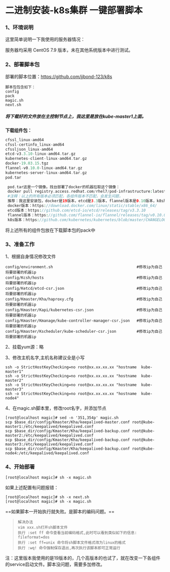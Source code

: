 # 二进制安装-k8s集群 一键部署脚本

### 1、环境说明

这里简单说明一下我使用的服务器情况：

服务器均采用 CentOS 7.9 版本，未在其他系统版本中进行测试。



### 2、部署脚本包

部署的脚本位置：https://github.com/jjbond-123/k8s 

```
脚本包包含如下：
config  
pack 
magic.sh
next.sh
```

##### 将下载好的文件放在主控制节点上，我这里是放在kube-master1上面。



  **下载组件包：** 

```php
cfssl_linux-amd64
cfssl-certinfo_linux-amd64
cfssljson_linux-amd64
etcd-v3.3.10-linux-amd64.tar.gz     
kubernetes-client-linux-amd64.tar.gz
docker-19.03.15.tgz  
flannel-v0.10.0-linux-amd64.tar.gz  
kubernetes-server-linux-amd64.tar.gz  
pod.tar
    
 pod.tar这是一个镜像。找台部署了docker的机器拉取这个镜像：
 docker pull registry.access.redhat.com/rhel7/pod-infrastructure:latest。将这个镜像打包上传
 #注释：以上的所有版本必须匹配，各组件版本不匹配，会发生问题，
 推荐：我这里安装包，docker是19版本，etcd是3.3版本，flannel版本是0.10版本，k8s版本是1.19版本。
 docker版本：https://download.docker.com/linux/static/stable/x86_64/
 etcd版本：https://github.com/etcd-io/etcd/releases/tag/v3.3.10
 flannel版本：https://github.com/flannel-io/flannel/releases/tag/v0.10.0
 k8s版本：https://github.com/kubernetes/kubernetes/blob/master/CHANGELOG/CHANGELOG-1.19.md
```

将上述所有的组件包放在下载脚本包的pack中



### 3、准备工作

1、根据自身情况修改文件

```
config/environment.sh                                     #修改ip为自己将要部署的机器ip
config/Kcsh/hosts                                         #修改ip为自己将要部署的机器ip
config/Ketcd/etcd-csr.json                                #修改ip为自己将要部署的机器ip
config/Kmaster/Kha/haproxy.cfg                            #修改ip为自己将要部署的机器ip
config/Kmaster/Kapi/kubernetes-csr.json                   #修改ip为自己将要部署的机器ip
config/Kmaster/Kmanage/kube-controller-manager-csr.json   #修改ip为自己将要部署的机器ip
config/Kmaster/Kscheduler/kube-scheduler-csr.json         #修改ip为自己将要部署的机器ip
```

2、挂载yum源：略

3、修改主机名字,主机名称建议全是小写

```
ssh -o StrictHostKeyChecking=no root@xx.xx.xx.xx "hostname  kube-master1"
ssh -o StrictHostKeyChecking=no root@xx.xx.xx.xx "hostname  kube-master2"
ssh -o StrictHostKeyChecking=no root@xx.xx.xx.xx "hostname  kube-master3"
ssh -o StrictHostKeyChecking=no root@xx.xx.xx.xx "hostname  kube-node4"
```



 4、在magic.sh脚本里，修改root名字，并添加节点

```shell
[root@localhost magic]# sed -n '351,354p' magic.sh
scp $base_dir/config/Kmaster/Kha/keepalived-master.conf root@kube-master1:/etc/keepalived/keepalived.conf
scp $base_dir/config/Kmaster/Kha/keepalived-backup.conf root@kube-master2:/etc/keepalived/keepalived.conf
scp $base_dir/config/Kmaster/Kha/keepalived-backup.conf root@kube-master3:/etc/keepalived/keepalived.conf
scp $base_dir/config/Kmaster/Kha/keepalived-backup.conf root@kube-node4:/etc/keepalived/keepalived.conf
```





### 4、开始部署

```shell
[root@localhost magic]# sh -x magic.sh
```



如果上述配置有问题报错：

```shell
[root@localhost magic]# sh -x next.sh
[root@localhost magic]# sh -x magic.sh
```







==如果脚本一开始执行就失败。是脚本的编码问题。==

> ```
> 解决办法
> vim xxx.sh打开sh脚本文件
> 执行 :set ff 命令查看当前编码格式,此时可以看到类似如下的信息:
> fileformat=dos
> 执行 :set ff=unix 命令将sh脚本文件格式改为linux的格式
> 执行 :wq! 命令强制保存退出,再次执行该脚本即可正常运行
> ```





注：这里版本我使用的是19版本的，几个高版本的也试了，就在改变一下各组件的service启动文件。脚本没问题，需要多加修改。









